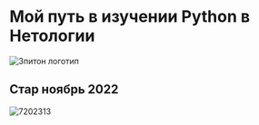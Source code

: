 # Мой путь в изучении Python  в Нетологии
![3питон логотип](https://user-images.githubusercontent.com/121374617/212954956-5b8b951c-5fa5-4027-ad5b-899ac04cdc57.png)

## Стар ноябрь 2022

![7202313](https://user-images.githubusercontent.com/121374617/212954992-32f2b312-7f4b-4391-937d-5b384bafe335.png)
